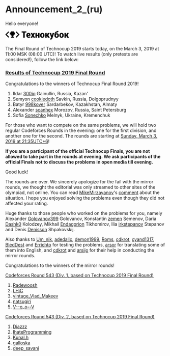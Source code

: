 # Announcement_2_(ru)

Hello everyone!

[![](images/technocup-narrow-logo.png)](//codeforces.com/technocup2019)

The Final Round of Technocup 2019 starts today, on the March 3, 2019 at 11:00 MSK (08:00 UTC)! To watch live results (only pretests are considered!), follow the link below:

### [Results of Technocup 2019 Final Round](//codeforces.com/spectator/contest/1112/standings)

Congratulations to the winners of Technocup Final Round 2019!

 1. Ildar [300iq](https://codeforces.com/profile/300iq "Legendary Grandmaster 300iq") Gainullin, Russia, Kazan'
2. Semyon [cookiedoth](https://codeforces.com/profile/cookiedoth "International Grandmaster cookiedoth") Savkin, Russia, Dolgoprudnyy
3. Batyr [998kover](https://codeforces.com/profile/998kover "International Grandmaster 998kover") Sardarbekov, Kazakhstan, Almaty
4. Alexander [scanhex](https://codeforces.com/profile/scanhex "Grandmaster scanhex") Morozov, Russia, Saint Petersburg
5. Sofia [Sonechko](https://codeforces.com/profile/Sonechko "International Master Sonechko") Melnyk, Ukraine, Kremenchuk

For those who want to compete on the same problems, we will hold two regular Codeforces Rounds in the evening: one for the first division, and another one for the second. The rounds are starting at [Sunday, March 3, 2019 at 21:35UTC+6](https://codeforces.com/https://www.timeanddate.com/worldclock/fixedtime.html?day=3&month=3&year=2019&hour=18&min=35&sec=0&p1=166)!

**If you are a participant of the official Technocup Finals, you are not allowed to take part in the rounds at evening. We ask participants of the official Finals not to discuss the problems in open media till evening.**

Good luck!

The rounds are over. We sincerely apologize for the fail with the mirror rounds, we thought the editorial was only streamed to other sites of the olympiad, not online. You can read [MikeMirzayanov](https://codeforces.com/profile/MikeMirzayanov "Headquarters, MikeMirzayanov")'s [comment](A_(en).md?#comment-496450) about the situation. I hope you enjoyed solving the problems even though they did not affected your rating.

Huge thanks to those people who worked on the problems for you, namely Alexander [Golovanov399](https://codeforces.com/profile/Golovanov399 "International Grandmaster Golovanov399") Golovanov, Konstantin [zemen](https://codeforces.com/profile/zemen "International Grandmaster zemen") Semenov, Daria [Dashk0](https://codeforces.com/profile/Dashk0 "Candidate Master Dashk0") Kolodzey, Mikhail [Endagorion](https://codeforces.com/profile/Endagorion "International Grandmaster Endagorion") Tikhomirov, Ilia [irkstepanov](https://codeforces.com/profile/irkstepanov "Grandmaster irkstepanov") Stepanov and Denis [Denisson](https://codeforces.com/profile/Denisson "International Grandmaster Denisson") Shpakovskij.

Also thanks to [Um_nik](https://codeforces.com/profile/Um_nik "Legendary Grandmaster Um_nik"), [adedalic](https://codeforces.com/profile/adedalic "International Master adedalic"), [demon1999](https://codeforces.com/profile/demon1999 "Grandmaster demon1999"), [Roms](https://codeforces.com/profile/Roms "Master Roms"), [cdkrot](https://codeforces.com/profile/cdkrot "Grandmaster cdkrot"), [cyand1317](https://codeforces.com/profile/cyand1317 "Grandmaster cyand1317"), [BledDest](https://codeforces.com/profile/BledDest "Grandmaster BledDest") and [Errichto](https://codeforces.com/profile/Errichto "Legendary Grandmaster Errichto") for testing the problems, [arsor](https://codeforces.com/profile/arsor "Specialist arsor") for translating some of them into English, and [cdkrot](https://codeforces.com/profile/cdkrot "Grandmaster cdkrot") and [arsijo](https://codeforces.com/profile/arsijo "International Grandmaster arsijo") for their help in conducting the mirror rounds.

Congratulations to the winners of the mirror rounds!

[Codeforces Round 543 (Div. 1, based on Technocup 2019 Final Round)](https://codeforces.com/contest/1120 "Codeforces Round 543 (Div. 1, based on Technocup 2019 Final Round)")

 1. [Radewoosh](https://codeforces.com/profile/Radewoosh "International Grandmaster Radewoosh")
2. [LHiC](https://codeforces.com/profile/LHiC "Legendary Grandmaster LHiC")
3. [vintage_Vlad_Makeev](https://codeforces.com/profile/vintage_Vlad_Makeev "Grandmaster vintage_Vlad_Makeev")
4. [natsugiri](https://codeforces.com/profile/natsugiri "International Grandmaster natsugiri")
5. [V--o_o--V](https://codeforces.com/profile/V--o_o--V "Legendary Grandmaster V--o_o--V")

[Codeforces Round 543 (Div. 2, based on Technocup 2019 Final Round)](https://codeforces.com/contest/1121 "Codeforces Round 543 (Div. 2, based on Technocup 2019 Final Round)")

 1. [Diazzz](https://codeforces.com/profile/Diazzz "Expert Diazzz")
2. [IhateProgramming](https://codeforces.com/profile/IhateProgramming "Expert IhateProgramming")
3. [Kunal.h](https://codeforces.com/profile/Kunal.h "Expert Kunal.h")
4. [galloska](https://codeforces.com/profile/galloska "Expert galloska")
5. [deep_savani](https://codeforces.com/profile/deep_savani "Expert deep_savani")
